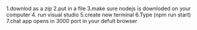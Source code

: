 1.downlod as  a zip 
2.put in a file 
3.make sure nodejs is downloded on your computer
4. run visual studio
5.create new terminal
6.Type (npm run start) 
7.chat app opens in 3000 port in your defult browser

